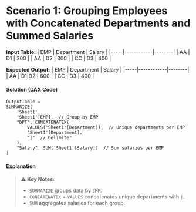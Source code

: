 # **Scenario 1: Grouping Employees with Concatenated Departments and Summed Salaries**
**Input Table:**
| EMP | Department | Salary |
|-----|------------|--------|
| AA  | D1         | 300    |
| AA  | D2         | 300    |
| CC  | D3         | 400    |

**Expected Output:**
| EMP | Department | Salary |
|-----|------------|--------|
| AA  | D1|D2      | 600    |
| CC  | D3         | 400    |

#### **Solution (DAX Code)**
```dax
OutputTable =
SUMMARIZE(
    'Sheet1',
    'Sheet1'[EMP],  // Group by EMP
    "DPT", CONCATENATEX(
        VALUES('Sheet1'[Department]),  // Unique departments per EMP
        'Sheet1'[Department],
        "|"  // Delimiter
    ),
    "Salary", SUM('Sheet1'[Salary])  // Sum salaries per EMP
)
```

#### **Explanation**
> **⚠️ Key Notes:**
> - `SUMMARIZE` groups data by `EMP`.
> - `CONCATENATEX` + `VALUES` concatenates unique departments with `|`.
> - `SUM` aggregates salaries for each group.
